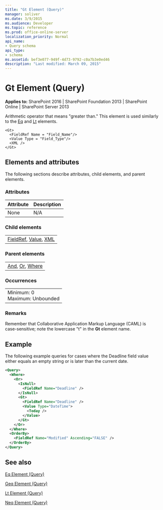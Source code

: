 ```yaml
---
title: "Gt Element (Query)"
manager: soliver
ms.date: 3/9/2015
ms.audience: Developer
ms.topic: reference
ms.prod: office-online-server
localization_priority: Normal
api_name:
- Query schema
api_type:
- schema
ms.assetid: bef3e077-949f-4d73-9792-c0a7b3e0ed46
description: "Last modified: March 09, 2015"
---
```


# Gt Element (Query)

 
  
 **Applies to:** SharePoint 2016 | SharePoint Foundation 2013 | SharePoint Online | SharePoint Server 2013
  
Arithmetic operator that means "greater than." This element is used similarly to the [Eq](eq-element-query.md) and [Lt](lt-element-query.md) elements. 
  
```
<Gt>
  <FieldRef Name = "Field_Name"/>
  <Value Type = "Field_Type"/>
  <XML />
</Gt>
```

## Elements and attributes

The following sections describe attributes, child elements, and parent elements.

### Attributes

|**Attribute**|**Description**|
|:-----|:-----|
|None  <br/> |N/A  <br/> |
   
### Child elements

||
|:-----|
|[FieldRef](fieldref-element-query.md), [Value](value-element-query.md), [XML](xml-element.md)|
   
### Parent elements

||
|:-----|
|[And](and-element-query.md), [Or](or-element-query.md), [Where](where-element-query.md)|
   
### Occurrences

||
|:-----|
|Minimum: 0  <br/> Maximum: Unbounded  <br/> |
   
### Remarks

Remember that Collaborative Application Markup Language (CAML) is case-sensitive; note the lowercase "t" in the **Gt** element name. 
  
## Example

The following example queries for cases where the Deadline field value either equals an empty string or is later than the current date.
  
```XML
<Query>
  <Where>
    <Or>
      <IsNull>
        <FieldRef Name="Deadline" />
      </IsNull>
      <Gt>
        <FieldRef Name="Deadline" />
        <Value Type="DateTime">
          <Today />
        </Value>
      </Gt>
    </Or>
  </Where>
  <OrderBy>
    <FieldRef Name="Modified" Ascending="FALSE" />
  </OrderBy>
</Query>
```

## See also



[Eq Element (Query)](eq-element-query.md)
  
[Geq Element (Query)](geq-element-query.md)
  
[Lt Element (Query)](lt-element-query.md)
  
[Neq Element (Query)](neq-element-query.md)


